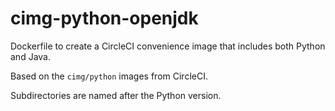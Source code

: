 # cimg-python-openjdk

Dockerfile to create a CircleCI convenience image that includes both Python and Java.

Based on the `cimg/python` images from CircleCI.

Subdirectories are named after the Python version.
